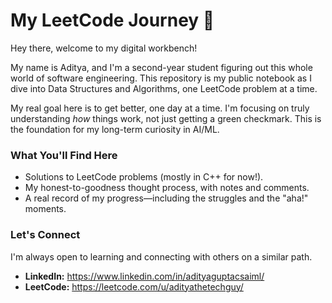 # My LeetCode Journey 🚀

Hey there, welcome to my digital workbench!

My name is Aditya, and I'm a second-year student figuring out this whole world of software engineering. This repository is my public notebook as I dive into Data Structures and Algorithms, one LeetCode problem at a time.

My real goal here is to get better, one day at a time. I'm focusing on truly understanding *how* things work, not just getting a green checkmark. This is the foundation for my long-term curiosity in AI/ML.

### What You'll Find Here

* Solutions to LeetCode problems (mostly in C++ for now!).
* My honest-to-goodness thought process, with notes and comments.
* A real record of my progress—including the struggles and the "aha!" moments.

### Let's Connect

I'm always open to learning and connecting with others on a similar path.

* **LinkedIn:** https://www.linkedin.com/in/adityaguptacsaiml/
* **LeetCode:** https://leetcode.com/u/adityathetechguy/

